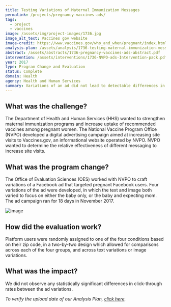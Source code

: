 ```yaml
---
title: Testing Variations of Maternal Immunization Messages
permalink: /projects/pregnancy-vaccines-ads/
tags:
  - project
  - vaccines
image: /assets/img/project-images/1736.jpg
image_alt_text: Vaccines gov website
image-credit: https://www.vaccines.gov/who_and_when/pregnant/index.html
analysis-plan: /assets/analysis/1736-testing-maternal-immunization-messages-analysis-plan.pdf
abstract: /assets/abstracts/1736-pregnancy-vaccines-ads-abstract.pdf
intervention: /assets/interventions/1736-NVPO-ads-Intervention-pack.pdf
year: 2017
type: Program Change and Evaluation
status: Complete
domain: Health
agency: Health and Human Services
summary: Variations of an ad did not lead to detectable differences in site visits. 
---
```

## What was the challenge?

The Department of Health and Human Services (HHS) wanted to strengthen maternal immunization programs and increase uptake of recommended vaccines among pregnant women. The National Vaccine Program Office (NVPO) developed a digital advertising campaign aimed at increasing site visits to Vaccines.gov, an informational website operated by NVPO. NVPO wanted to determine the relative effectiveness of different messaging to increase site visits.

## What was the program change?

The Office of Evaluation Sciences (OES) worked with NVPO to craft variations of a Facebook ad that targeted pregnant Facebook users. Four variations of the ad were developed, in which the text and image both varied to focus on either the baby only, or the baby and expecting mom. The ad campaign ran for 18 days in November 2017.

![image]({{site.baseurl}}/assets/img/project-images/1736-image.png)

## How did the evaluation work?

Platform users were randomly assigned to one of the four conditions based on their zip code, in a two-by-two design which allowed for comparisons across each of the four groups, and across text variations or image variations.

## What was the impact?

We did not observe any statistically significant differences in click-through rates between the ad variations.

<i>To verify the upload date of our Analysis Plan, <a href="https://github.com/gsa-oes/office-of-evaluation-sciences/commits/master/assets/analysis/1736-pregnancy-vaccines-ads-analysis.pdf">click here</a>.</i>
